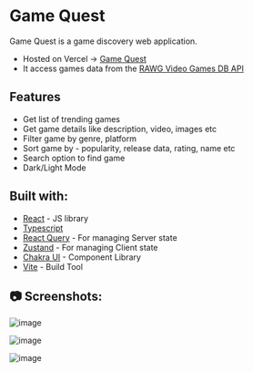 # Game Quest

Game Quest is a game discovery web application.

- Hosted on Vercel -> [Game Quest](https://lets-game-quest.vercel.app)
- It access games data from the [RAWG Video Games DB API](https://api.rawg.io/docs/)

## Features

- Get list of trending games
- Get game details like description, video, images etc
- Filter game by genre, platform
- Sort game by - popularity, release data, rating, name etc
- Search option to find game
- Dark/Light Mode

## Built with:

- [React](https://reactjs.org/) - JS library
- [Typescript](https://www.typescriptlang.org/)
- [React Query](https://tanstack.com/query/v3/) - For managing Server state
- [Zustand](https://docs.pmnd.rs/zustand/getting-started/introduction) - For managing Client state
- [Chakra UI](https://chakra-ui.com/) - Component Library
- [Vite](https://vitejs.dev/) - Build Tool

## 📷 Screenshots:

![image](https://user-images.githubusercontent.com/13656449/237041565-206f9918-c39d-425c-aee0-5188c1c1aa66.png)

![image](https://user-images.githubusercontent.com/13656449/237042302-4fdfc400-a2a3-41dd-bcde-b53fe08c5a09.png)

![image](https://user-images.githubusercontent.com/13656449/237042656-c494d12c-3341-42cf-ae64-fcc7390fe988.png)
